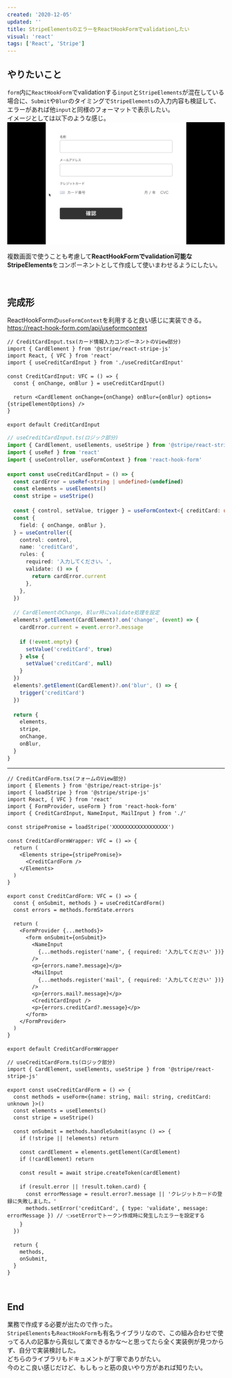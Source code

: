 ```yaml
---
created: '2020-12-05'
updated: ''
title: StripeElementsのエラーをReactHookFormでvalidationしたい
visual: 'react'
tags: ['React', 'Stripe']
---
```


## やりたいこと

`form`内に`ReactHookForm`でvalidationする`input`と`StripeElements`が混在している場合に、`Submit`や`Blur`のタイミングで`StripeElements`の入力内容も検証して、エラーがあれば他`input`と同様のフォーマットで表示したい。  
イメージとしては以下のような感じ。  
![no-style](https://raw.githubusercontent.com/TakahiroHimi/blog.owlcode.net/main/src/posts/20211205-stripe-elements/form-validate.gif)  

複数画面で使うことも考慮して**ReactHookFormでvalidation可能なStripeElements**をコンポーネントとして作成して使いまわせるようにしたい。  

&nbsp;

## 完成形

ReactHookFormの`useFormContext`を利用すると良い感じに実装できる。  
<https://react-hook-form.com/api/useformcontext>

```tsx
// CreditCardInput.tsx(カード情報入力コンポーネントのView部分)
import { CardElement } from '@stripe/react-stripe-js'
import React, { VFC } from 'react'
import { useCreditCardInput } from './useCreditCardInput'

const CreditCardInput: VFC = () => {
  const { onChange, onBlur } = useCreditCardInput()

  return <CardElement onChange={onChange} onBlur={onBlur} options={stripeElementOptions} />
}

export default CreditCardInput
```

```ts
// useCreditCardInput.ts(ロジック部分)
import { CardElement, useElements, useStripe } from '@stripe/react-stripe-js'
import { useRef } from 'react'
import { useController, useFormContext } from 'react-hook-form'

export const useCreditCardInput = () => {
  const cardError = useRef<string | undefined>(undefined)
  const elements = useElements()
  const stripe = useStripe()

  const { control, setValue, trigger } = useFormContext<{ creditCard: unknown }>()
  const {
    field: { onChange, onBlur },
  } = useController({
    control: control,
    name: 'creditCard',
    rules: {
      required: '入力してください。',
      validate: () => {
        return cardError.current
      },
    },
  })

  // CardElementのChange, Blur時にvalidate処理を設定
  elements?.getElement(CardElement)?.on('change', (event) => {
    cardError.current = event.error?.message

    if (!event.empty) {
      setValue('creditCard', true)
    } else {
      setValue('creditCard', null)
    }
  })
  elements?.getElement(CardElement)?.on('blur', () => {
    trigger('creditCard')
  })

  return {
    elements,
    stripe,
    onChange,
    onBlur,
  }
}
```

***

```tsx
// CreditCardForm.tsx(フォームのView部分)
import { Elements } from '@stripe/react-stripe-js'
import { loadStripe } from '@stripe/stripe-js'
import React, { VFC } from 'react'
import { FormProvider, useForm } from 'react-hook-form'
import { CreditCardInput, NameInput, MailInput } from './'

const stripePromise = loadStripe('XXXXXXXXXXXXXXXXXX')

const CreditCardFormWrapper: VFC = () => {
  return (
    <Elements stripe={stripePromise}>
      <CreditCardForm />
    </Elements>
  )
}

export const CreditCardForm: VFC = () => {
  const { onSubmit, methods } = useCreditCardForm()
  const errors = methods.formState.errors

  return (
    <FormProvider {...methods}>
      <form onSubmit={onSubmit}>
        <NameInput
          {...methods.register('name', { required: '入力してください' })}
        />
        <p>{errors.name?.message}</p>
        <MailInput
          {...methods.register('mail', { required: '入力してください' })}
        />
        <p>{errors.mail?.message}</p>
        <CreditCardInput />
        <p>{errors.creditCard?.message}</p>
      </form>
    </FormProvider>
  )
}

export default CreditCardFormWrapper
```

```tsx
// useCreditCardForm.ts(ロジック部分)
import { CardElement, useElements, useStripe } from '@stripe/react-stripe-js'

export const useCreditCardForm = () => {
  const methods = useForm<{name: string, mail: string, creditCard: unknown }>()
  const elements = useElements()
  const stripe = useStripe()

  const onSubmit = methods.handleSubmit(async () => {
    if (!stripe || !elements) return

    const cardElement = elements.getElement(CardElement)
    if (!cardElement) return

    const result = await stripe.createToken(cardElement)

    if (result.error || !result.token.card) {
      const errorMessage = result.error?.message || 'クレジットカードの登録に失敗しました。'
      methods.setError('creditCard', { type: 'validate', message: errorMessage }) // 👈setErrorでトークン作成時に発生したエラーを設定する
    }
  })

  return {
    methods,
    onSubmit,
  }
}
```

&nbsp;

## End

業務で作成する必要が出たので作った。  
`StripeElements`も`ReactHookForm`も有名ライブラリなので、この組み合わせで使ってる人の記事から真似して楽できるかな〜と思ってたら全く実装例が見つからず、自分で実装検討した。  
どちらのライブラリもドキュメントが丁寧でありがたい。  
今のとこ良い感じだけど、もしもっと筋の良いやり方があれば知りたい。  

